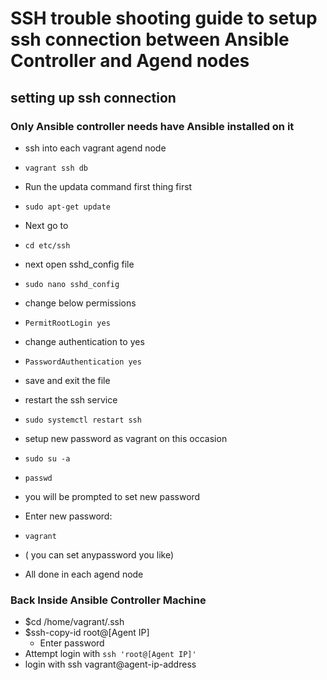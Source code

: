 # SSH trouble shooting guide to setup ssh connection between Ansible Controller and Agend nodes

## setting up ssh connection
### Only Ansible controller needs have Ansible installed on it
- ssh into each vagrant agend node 
- ``` vagrant ssh db ```
- Run the updata command first thing first
- ``` sudo apt-get update ```
- Next go to
- ``` cd etc/ssh ```
- next open sshd_config file
- ``` sudo nano sshd_config ```
- change below permissions
- ``` PermitRootLogin yes ``` 
- change authentication to yes
- ``` PasswordAuthentication yes ```
- save and exit the file
- restart the ssh service 
- ``` sudo systemctl restart ssh ```
- setup new password as vagrant on this occasion

- ``` sudo su -a ``` 
- ``` passwd ```
- you will be prompted to set new password
- Enter new password: 
- ```vagrant```
- ( you can set anypassword you like)
- All done in each agend node

### Back Inside Ansible Controller Machine

- $cd /home/vagrant/.ssh
- $ssh-copy-id root@[Agent IP]
	- Enter password
- Attempt login with `ssh 'root@[Agent IP]'`
- login with ssh vagrant@agent-ip-address
```

